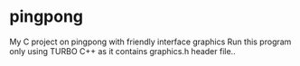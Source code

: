 # pingpong
My C project on pingpong with friendly interface graphics
Run this program only using TURBO C++ as it contains graphics.h header file..
